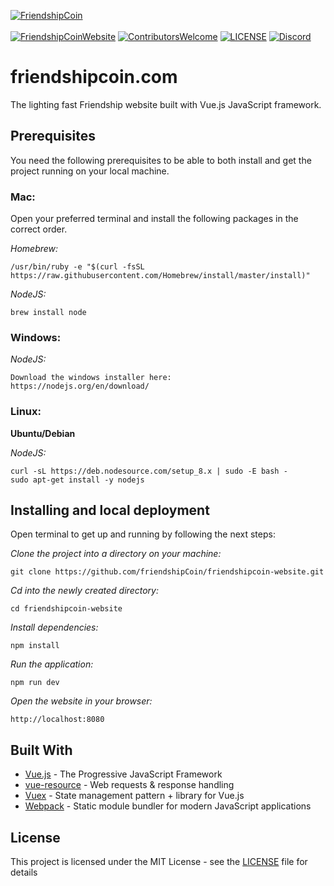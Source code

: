 [![FriendshipCoin](https://friendshipcoin.com/assets/img/icon/logo.png)](https://github.com/friendshipCoin/friendshipcoin-website)
<br/><br/>
[![FriendshipCoinWebsite](https://img.shields.io/badge/Website-friendshipcoin.com-eaa809.svg)](https://friendshipcoin.com/)
[![ContributorsWelcome](https://img.shields.io/badge/contributors-welcome-brightgreen.svg)](https://github.com/friendshipCoin/friendshipcoin-website)
[![LICENSE](https://img.shields.io/badge/license-MIT-green.svg)](LICENSE)
[![Discord](https://img.shields.io/badge/chat-on_discord-7289da.svg)](https://discord.gg/UXR9We)

# friendshipcoin.com

The lighting fast Friendship website built with Vue.js JavaScript framework.

## Prerequisites

You need the following prerequisites to be able to both install and get the project running on your local machine.

### Mac:

Open your preferred terminal and install the following packages in the correct order.

_Homebrew:_
```
/usr/bin/ruby -e "$(curl -fsSL https://raw.githubusercontent.com/Homebrew/install/master/install)"
```

_NodeJS:_
```
brew install node
```

### Windows:

_NodeJS:_
```
Download the windows installer here:
https://nodejs.org/en/download/
```

### Linux:

**Ubuntu/Debian**

_NodeJS:_

```
curl -sL https://deb.nodesource.com/setup_8.x | sudo -E bash -
sudo apt-get install -y nodejs
```

## Installing and local deployment

Open terminal to get up and running by following the next steps:

_Clone the project into a directory on your machine:_

```
git clone https://github.com/friendshipCoin/friendshipcoin-website.git
```

_Cd into the newly created directory:_

```
cd friendshipcoin-website
```

_Install dependencies:_

```
npm install
```

_Run the application:_

```
npm run dev
```

_Open the website in your browser:_

```
http://localhost:8080
```

## Built With

* [Vue.js](https://vuejs.org/) - The Progressive JavaScript Framework
* [vue-resource](https://github.com/pagekit/vue-resource) - Web requests & response handling
* [Vuex](https://vuex.vuejs.org/en/) - State management pattern + library for Vue.js
* [Webpack](https://webpack.js.org/) - Static module bundler for modern JavaScript applications

## License

This project is licensed under the MIT License - see the [LICENSE](LICENSE) file for details
